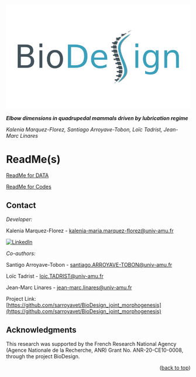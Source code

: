 <!-- PROJECT LOGO -->
![alt text](DATA/BioDesignLogo.png)

***Elbow dimensions in quadrupedal mammals driven by lubrication regime***

*Kalenia Marquez-Florez, Santiago Arroyave-Tobon, Loïc Tadrist, Jean-Marc Linares*

# ReadMe(s)
[ReadMe for DATA](DATA/ReadME.md)

[ReadMe for Codes](TaxetCalcul/ReadMe.md)

## Contact

*Developer:* 

Kalenia Marquez-Florez - kalenia-maria.marquez-florez@univ-amu.fr

[![LinkedIn][linkedin-shield]][linkedin-url]

*Co-authors:* 

Santigo Arroyave-Tobon - santiago.ARROYAVE-TOBON@univ-amu.fr

Loïc Tadrist - loic.TADRIST@univ-amu.fr

Jean-Marc Linares - jean-marc.linares@univ-amu.fr

Project Link: [https://github.com/sarroyavet/BioDesign_joint_morphogenesis](https://github.com/sarroyavet/BioDesign_joint_morphogenesis)

<!-- ACKNOWLEDGMENTS -->
## Acknowledgments

This research was supported by the French Research National Agency (Agence Nationale de la Recherche, ANR) Grant No. ANR-20-CE10-0008, through the project BioDesign.

<p align="right">(<a href="#readmes">back to top</a>)</p>

[linkedin-shield]: https://img.shields.io/badge/-LinkedIn-black.svg?style=for-the-badge&logo=linkedin&colorB=555
[linkedin-url]: https://linkedin.com/in/kalenia-márquez-flórez-5b686064/